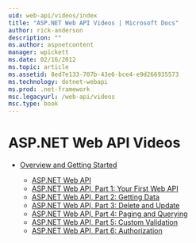 ```yaml
---
uid: web-api/videos/index
title: "ASP.NET Web API Videos | Microsoft Docs"
author: rick-anderson
description: ""
ms.author: aspnetcontent
manager: wpickett
ms.date: 02/16/2012
ms.topic: article
ms.assetid: 8ed7e133-707b-43e6-bce4-e9d266935573
ms.technology: dotnet-webapi
ms.prod: .net-framework
msc.legacyurl: /web-api/videos
msc.type: book
---
```

ASP.NET Web API Videos
====================
- [Overview and Getting Started](getting-started/index.md)

    - [ASP.NET Web API](getting-started/aspnet-web-api.md)
    - [ASP.NET Web API, Part 1: Your First Web API](getting-started/your-first-web-api.md)
    - [ASP.NET Web API, Part 2: Getting Data](getting-started/getting-data.md)
    - [ASP.NET Web API, Part 3: Delete and Update](getting-started/delete-and-update.md)
    - [ASP.NET Web API, Part 4: Paging and Querying](getting-started/paging-and-querying.md)
    - [ASP.NET Web API, Part 5: Custom Validation](getting-started/custom-validation.md)
    - [ASP.NET Web API, Part 6: Authorization](getting-started/authorization.md)

